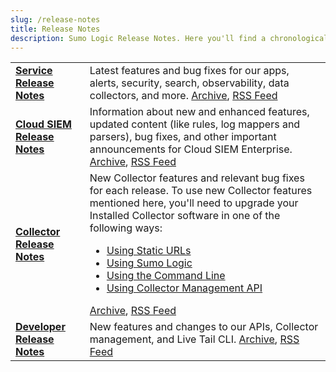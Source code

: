 ```yaml
---
slug: /release-notes
title: Release Notes
description: Sumo Logic Release Notes. Here you'll find a chronological list of the newest Sumo Logic features and bug fixes.
---
```


| | |
|:---|:---|
| [**Service Release Notes**](/release-notes-service) | Latest features and bug fixes for our apps, alerts, security, search, observability, data collectors, and more. [Archive](/release-notes-service/archive), [RSS Feed](https://help.sumologic.com/release-notes-service/rss.xml) |
| [**Cloud SIEM Release Notes**](/release-notes-cse) | Information about new and enhanced features, updated content (like rules, log mappers and parsers), bug fixes, and other important announcements for Cloud SIEM Enterprise. [Archive](/release-notes-cse/archive), [RSS Feed](https://help.sumologic.com/release-notes-cse/rss.xml) |
| [**Collector Release Notes**](/release-notes-collector) | New Collector features and relevant bug fixes for each release. To use new Collector features mentioned here, you'll need to upgrade your Installed Collector software in one of the following ways:<ul><li> [Using Static URLs](https://help.sumologic.com/docs/send-data/installed-collectors/collector-installation-reference/download-collector-from-static-url)</li><li> [Using Sumo Logic](https://help.sumologic.com/docs/send-data/collection/upgrade-collectors.md)</li><li> [Using the Command Line](https://help.sumologic.com/docs/send-data/collection/upgrade-collectors.md)</li><li> [Using Collector Management API](https://help.sumologic.com/docs/api/collectors#Upgrade-or-Downgrade-Collectors-Using-the-API)</li></ul>[Archive](/release-notes-collector/archive), [RSS Feed](https://help.sumologic.com/release-notes-collector/rss.xml) |
| [**Developer Release Notes**](/release-notes-developer) | New features and changes to our APIs, Collector management, and Live Tail CLI. [Archive](/release-notes-developer/archive), [RSS Feed](https://help.sumologic.com/release-notes-developer/rss.xml) |
